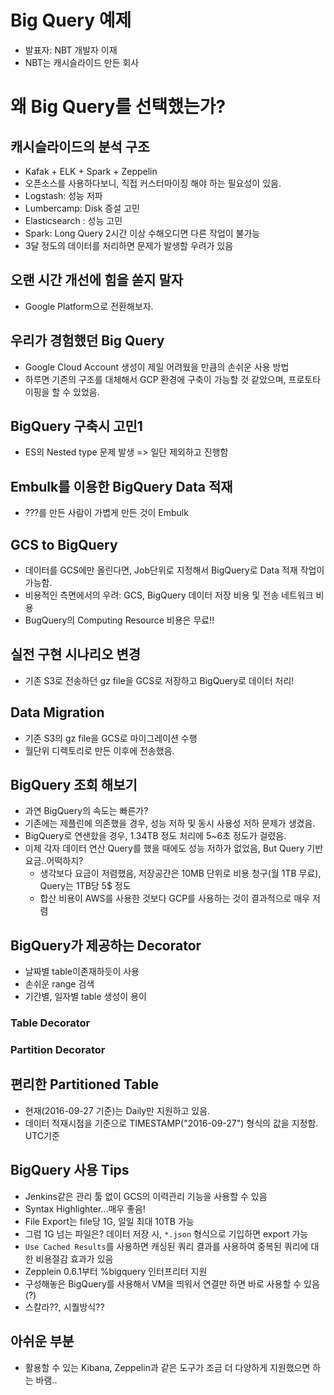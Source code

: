 # Big Query 예제
- 발표자: NBT 개발자 이재
- NBT는 캐시슬라이드 만든 회사

# 왜 Big Query를 선택했는가?

## 캐시슬라이드의 분석 구조
- Kafak + ELK + Spark + Zeppelin
- 오픈소스를 사용하다보니, 직접 커스터마이징 해야 하는 필요성이 있음.
- Logstash: 성능 저파
- Lumbercamp: Disk 증설 고민
- Elasticsearch : 성능 고민
- Spark: Long Query 2시간 이상 수해오디면 다른 작업이 불가능
 - 3달 정도의 데이터를 처리하면 문제가 발생할 우려가 있음

## 오랜 시간 개선에 힘을 쏟지 말자
- Google Platform으로 전환해보자.

## 우리가 경험했던 Big Query
- Google Cloud Account 생성이 제일 어려웠을 만큼의 손쉬운 사용 방법
- 하루면 기존의 구조를 대체해서 GCP 환경에 구축이 가능할 것 같았으며, 프로토타이핑을 할 수 있었음.

## BigQuery 구축시 고민1
- ES의 Nested type 문제 발생 => 일단 제외하고 진행함

## Embulk를 이용한 BigQuery Data 적재
- ???를 만든 사람이 가볍게 만든 것이 Embulk

## GCS to BigQuery
- 데이터를 GCS에만 올린다면, Job단위로 지정해서 BigQuery로 Data 적재 작업이 가능함.
- 비용적인 측면에서의 우려: GCS, BigQuery 데이터 저장 비용 및 전송 네트워크 비용
 - BugQuery의 Computing Resource 비용은 무료!!

## 실전 구현 시나리오 변경
- 기존 S3로 전송하던 gz file을 GCS로 저장하고 BigQuery로 데이터 처리!

## Data Migration
- 기존 S3의 gz file을 GCS로 마이그레이션 수행
- 월단위 디렉토리로 만든 이후에 전송했음.

## BigQuery 조회 해보기
- 과연 BigQuery의 속도는 빠른가?
 - 기존에는 제플린에 의존했을 경우, 성능 저하 및 동시 사용성 저하 문제가 생겼음.
 - BigQuery로 연샌핬을 경우, 1.34TB 정도 처리에 5~6초 정도가 걸렸음.
 - 이제 각자 데이터 연산 Query를 했을 때에도 성능 저하가 없었음, But Query 기반 요금..어떡하지?
   - 생각보다 요금이 저렴했음, 저장공간은 10MB 단위로 비용 청구(월 1TB 무료), Query는 1TB당 5$ 정도
   - 합산 비용이 AWS를 사용한 것보다 GCP를 사용하는 것이 결과적으로 매우 저렴

## BigQuery가 제공하는 Decorator
- 날짜별 table이존재하듯이 사용
- 손쉬운 range 검색
- 기간별, 일자별 table 생성이 용이

### Table Decorator

### Partition Decorator

## 편리한 Partitioned Table
- 현재(2016-09-27 기준)는 Daily만 지원하고 있음.
- 데이터 적재시점을 기준으로 TIMESTAMP("2016-09-27") 형식의 값을 지정함. UTC기준

## BigQuery 사용 Tips
- Jenkins같은 관리 툴 없이 GCS의 이력관리 기능을 사용할 수 있음
- Syntax Highlighter...매우 좋음!
- File Export는 file당 1G, 일일 최대 10TB 가능
 - 그럼 1G 넘는 파일은? 데이터 저장 시, `*.json` 형식으로 기입하면 export 가능
- `Use Cached Results`를 사용하면 캐싱된 쿼리 결과를 사용하여 중복된 쿼리에 대한 비용절감 효과가 있음
- Zepplein 0.6.1부터 %bigquery 인터프리터 지원
 - 구성해놓은 BigQuery를 사용해서 VM을 띄워서 연결만 하면 바로 사용할 수 있음(?)
 - 스칼라??, 시퀄방식??

## 아쉬운 부분
- 활용할 수 있는 Kibana, Zeppelin과 같은 도구가 조금 더 다양하게 지원했으면 하는 바램..